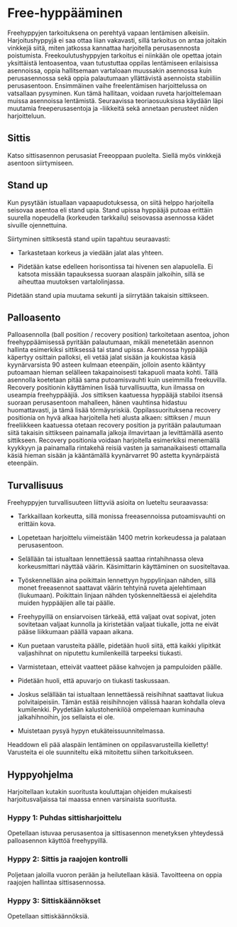 # Free-hyppääminen

Freehyppyjen tarkoituksena on perehtyä vapaan lentämisen alkeisiin.
Harjoitushyppyjä ei saa ottaa liian vakavasti, sillä tarkoitus on antaa
joitakin vinkkejä siitä, miten jatkossa kannattaa harjoitella
perusasennosta poistumista. Freekoulutushyppyjen tarkoitus ei niinkään
ole opettaa jotain yksittäistä lentoasentoa, vaan tutustuttaa oppilas
lentämiseen erilaisissa asennoissa, oppia hallitsemaan vartaloaan
muussakin asennossa kuin perusasennossa sekä oppia palautumaan
yllättävistä asennoista stabiiliin perusasentoon. Ensimmäinen vaihe
freelentämisen harjoittelussa on vatsallaan pysyminen. Kun tämä
hallitaan, voidaan ruveta harjoittelemaan muissa asennoissa lentämistä.
Seuraavissa teoriaosuuksissa käydään läpi muutamia freeperusasentoja ja
-liikkeitä sekä annetaan perusteet niiden harjoitteluun.

 ## Sittis  


Katso sittisasennon perusasiat Freeoppaan puolelta. Siellä myös
vinkkejä asentoon siirtymiseen.

## Stand up  


Kun pysytään istuallaan vapaapudotuksessa, on siitä helppo harjoitella
seisovaa asentoa eli stand upia. Stand upissa hyppääjä putoaa erittäin
suurella nopeudella (korkeuden tarkkailu) seisovassa asennossa kädet
sivuille ojennettuina.

Siirtyminen sittiksestä stand upiin tapahtuu seuraavasti:

-   Tarkastetaan korkeus ja viedään jalat alas yhteen.

-   Pidetään katse edelleen horisontissa tai hivenen sen alapuolella. Ei
    katsota missään tapauksessa suoraan alaspäin jalkoihin, sillä se
    aiheuttaa muutoksen vartalolinjassa.

Pidetään stand upia muutama sekunti ja siirrytään takaisin sittikseen.

## Palloasento  


Palloasennolla (ball position / recovery position) tarkoitetaan asentoa,
johon freehyppäämisessä pyritään palautumaan, mikäli menetetään asennon
hallinta esimerkiksi sittiksessä tai stand upissa. Asennossa hyppääjä
käpertyy osittain palloksi, eli vetää jalat sisään ja koukistaa käsiä
kyynärvarsista 90 asteen kulmaan eteenpäin, jolloin asento kääntyy
putoamaan hieman selälleen takapainoisesti takapuoli maata kohti. Tällä
asennolla koetetaan pitää sama putoamisvauhti kuin useimmilla
freekuvilla. Recovery positionin käyttäminen lisää turvallisuutta, kun
ilmassa on useampia freehyppääjiä. Jos sittiksen kaatuessa hyppääjä
stabiloi itsensä suoraan perusasentoon mahalleen, hänen vauhtinsa
hidastuu huomattavasti, ja tämä lisää törmäysriskiä. Oppilassuorituksena
recovery positionia on hyvä alkaa harjoitella heti alusta alkaen:
sittiksen / muun freeliikkeen kaatuessa otetaan recovery position ja
pyritään palautumaan siitä takaisin sittikseen painamalla jalkoja
ilmavirtaan ja levittämällä asento sittikseen. Recovery positionia
voidaan harjoitella esimerkiksi menemällä kyykkyyn ja painamalla
rintakehä reisiä vasten ja samanaikaisesti ottamalla käsiä hieman sisään
ja kääntämällä kyynärvarret 90 astetta kyynärpäistä eteenpäin.

## Turvallisuus  


Freehyppyjen turvallisuuteen liittyviä asioita on lueteltu seuraavassa:

-   Tarkkaillaan korkeutta, sillä monissa freeasennoissa putoamisvauhti
    on erittäin kova.

-   Lopetetaan harjoittelu viimeistään 1400 metrin korkeudessa ja
    palataan perusasentoon.

-   Selällään tai istualtaan lennettäessä saattaa rintahihnassa oleva
    korkeusmittari näyttää väärin. Käsimittarin käyttäminen
    on suositeltavaa.

-   Työskennellään aina poikittain lennettyyn hyppylinjaan nähden, sillä
    monet freeasennot saattavat väärin tehtyinä ruveta
    ajelehtimaan (liukumaan). Poikittain linjaan nähden työskenneltäessä
    ei ajelehdita muiden hyppääjien alle tai päälle.

-   Freehypyillä on ensiarvoisen tärkeää, että valjaat ovat sopivat,
    joten sovitetaan valjaat kunnolla ja kiristetään valjaat tiukalle,
    jotta ne eivät pääse liikkumaan päällä vapaan aikana.

-   Kun puetaan varusteita päälle, pidetään huoli siitä, että kaikki
    ylipitkät valjashihnat on niputettu kumilenkeillä
    tarpeeksi tiukasti.

-   Varmistetaan, etteivät vaatteet pääse kahvojen ja
    pampuloiden päälle.

-   Pidetään huoli, että apuvarjo on tiukasti taskussaan.

-   Joskus selällään tai istualtaan lennettäessä reisihihnat saattavat
    liukua polvitaipeisiin. Tämän estää reisihihnojen välissä haaran
    kohdalla oleva kumilenkki. Pyydetään kalustohenkilöä ompelemaan
    kuminauha jalkahihnoihin, jos sellaista ei ole.

-   Muistetaan pysyä hypyn etukäteissuunnitelmassa.

Headdown eli pää alaspäin lentäminen on oppilasvarusteilla kielletty!
Varusteita ei ole suunniteltu eikä mitoitettu siihen tarkoitukseen.

## Hyppyohjelma  


Harjoitellaan kutakin suoritusta kouluttajan ohjeiden mukaisesti
harjoitusvaljaissa tai maassa ennen varsinaista suoritusta.

### Hyppy 1: Puhdas sittisharjoittelu  


Opetellaan istuvaa perusasentoa ja sittisasennon menetyksen yhteydessä
palloasennon käyttöä freehypyillä.

### Hyppy 2: Sittis ja raajojen kontrolli  


Poljetaan jaloilla vuoron perään ja heilutellaan käsiä. Tavoitteena on
oppia raajojen hallintaa sittisasennossa.

### Hyppy 3: Sittiskäännökset  


Opetellaan sittiskäännöksiä.





